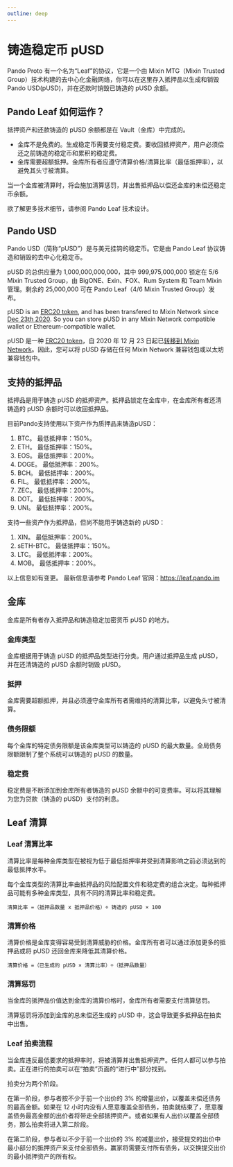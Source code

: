 ```yaml
---
outline: deep
---
```


# 铸造稳定币 pUSD

Pando Proto 有一个名为“Leaf”的协议，它是一个由 Mixin MTG（Mixin Trusted Group）技术构建的去中心化金融网络，你可以在这里存入抵押品以生成和销毁 Pando USD(pUSD)，并在还款时销毁已铸造的 pUSD 余额。

## Pando Leaf 如何运作？

抵押资产和还款铸造的 pUSD 余额都是在 Vault（金库）中完成的。

- 金库不是免费的。生成稳定币需要支付稳定费。要收回抵押资产，用户必须偿还之前铸造的稳定币和累积的稳定费。
- 金库需要超额抵押。金库所有者应遵守清算价格/清算比率（最低抵押率），以避免其头寸被清算。

当一个金库被清算时，将会施加清算惩罚，并出售抵押品以偿还金库的未偿还稳定币余额。

欲了解更多技术细节，请参阅 Pando Leaf 技术设计。

## Pando USD

Pando USD（简称“pUSD”）是与美元挂钩的稳定币。它是由 Pando Leaf 协议铸造和销毁的去中心化稳定币。

pUSD 的总供应量为 1,000,000,000,000，其中 999,975,000,000 锁定在 5/6 Mixin Trusted Group，由 BigONE、Exin、FOX、Rum System 和 Team Mixin 管理。剩余的 25,000,000 可在 Pando Leaf（4/6 Mixin Trusted Group）发布。

pUSD is an [ERC20 token](https://etherscan.io/address/0xdbaef6da45984a9329c2640d19dcb9f62dc2ab66), and has been transfered to Mixin Network since [Dec 23th 2020](https://etherscan.io/tx/0xccd66572e85d66cc05d50e2a16be0eb2348e34cedd34df89113e4b515caaf210). So you can store pUSD in any Mixin Network compatible wallet or Ethereum-compatible wallet.

pUSD 是一种 [ERC20 token](https://etherscan.io/address/0xdbaef6da45984a9329c2640d19dcb9f62dc2ab66)，自 2020 年 12 月 23 日起已[转移到 Mixin Network](https://etherscan.io/tx/0xccd66572e85d66cc05d50e2a16be0eb2348e34cedd34df89113e4b515caaf210)。因此，您可以将 pUSD 存储在任何 Mixin Network 兼容钱包或以太坊兼容钱包中。

## 支持的抵押品

抵押品是用于铸造 pUSD 的抵押资产。抵押品锁定在金库中，在金库所有者还清铸造的 pUSD 余额时可以收回抵押品。

目前Pando支持使用以下资产作为质押品来铸造pUSD：

1. BTC。 最低抵押率：150%。
2. ETH。 最低抵押率：150%。
3. EOS。 最低抵押率：200%。
4. DOGE。 最低抵押率：200%。
5. BCH。 最低抵押率：200%。
6. FIL。 最低抵押率：200%。
7. ZEC。 最低抵押率：200%。
8. DOT。 最低抵押率：200%。
9. UNI。 最低抵押率：200%。

支持一些资产作为抵押品，但尚不能用于铸造新的 pUSD：

1. XIN。 最低抵押率：200%。
2. sETH-BTC。 最低抵押率：150%。
3. LTC。 最低抵押率：200%。
3. MOB。 最低抵押率：200%。

以上信息如有变更。 最新信息请参考 Pando Leaf 官网：https://leaf.pando.im

## 金库

金库是所有者存入抵押品和铸造稳定加密货币 pUSD 的地方。

### 金库类型

金库根据用于铸造 pUSD 的抵押品类型进行分类。用户通过抵押品生成 pUSD，并在还清铸造的 pUSD 余额时销毁 pUSD。

### 抵押

金库需要超额抵押，并且必须遵守金库所有者需维持的清算比率，以避免头寸被清算。

### 债务限额

每个金库的特定债务限额是该金库类型可以铸造的 pUSD 的最大数量。全局债务限额限制了整个系统可以铸造的 pUSD 的数量。

### 稳定费

稳定费是不断添加到金库所有者铸造的 pUSD 余额中的可变费率。可以将其理解为您为贷款（铸造的 pUSD）支付的利息。


## Leaf 清算

### Leaf 清算比率

清算比率是每种金库类型在被视为低于最低抵押率并受到清算影响之前必须达到的最低抵押水平。

每个金库类型的清算比率由抵押品的风险配置文件和稳定费的组合决定。每种抵押品可能有多种金库类型，具有不同的清算比率和稳定费。

```
清算比率 =（抵押品数量 x 抵押品价格）÷ 铸造的 pUSD × 100
```

### 清算价格

清算价格是金库变得容易受到清算威胁的价格。金库所有者可以通过添加更多的抵押品或将 pUSD 还回金库来降低其清算价格。

```
清算价格 =（已生成的 pUSD × 清算比率）÷（抵押品数量）
```

### 清算惩罚

当金库的抵押品价值达到金库的清算价格时，金库所有者需要支付清算惩罚。

清算惩罚将添加到金库的总未偿还生成的 pUSD 中，这会导致更多抵押品在拍卖中出售。

### Leaf 拍卖流程

当金库违反最低要求的抵押率时，将被清算并出售抵押资产。任何人都可以参与拍卖。正在进行的拍卖可以在“拍卖”页面的“进行中”部分找到。

拍卖分为两个阶段。

在第一阶段，参与者按不少于前一个出价的 3% 的增量出价，以覆盖未偿还债务的最高金额。如果在 12 小时内没有人愿意覆盖全部债务，拍卖就结束了，愿意覆盖债务最高金额的出价者将带走全部抵押资产。或者如果有人出价以覆盖全部债务，那么拍卖将进入第二阶段。

在第二阶段，参与者以不少于前一个出价的 3% 的减量出价，接受提交的出价中最小部分的抵押资产来支付全部债务。赢家将需要支付所有债务，以交换提交出价的最小抵押资产的所有权。